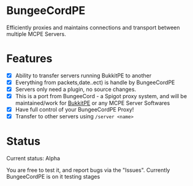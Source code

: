 # BungeeCordPE
 Efficiently proxies and maintains connections and transport between multiple MCPE Servers.
 
 
# Features
 - [x] Ability to transfer servers running BukkitPE to another
 - [x] Everything from packets,date..ect) is handle by BungeeCordPE
 - [x] Servers only need a plugin, no source changes.
 - [x] This is a port from BungeeCord - a Spigot proxy system, and will be maintained/work for [BukkitPE](https://github.com/bukkitpe/bukkitpe) or any MCPE Server Softwares
 - [x] Have full control of your BungeeCordPE Proxy!
 - [x] Transfer to other servers using `/server <name>`

# Status
Current status: Alpha

You are free to test it, and report bugs via the "Issues". Currently BungeeCordPE is on it testing stages
